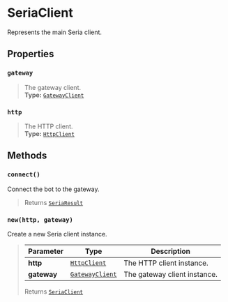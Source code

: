 # SeriaClient

Represents the main Seria client.

## Properties

### `gateway`

> The gateway client.<br><b>Type:</b> [`GatewayClient`](GatewayClient.md)

### `http`

> The HTTP client.<br><b>Type:</b> [`HttpClient`](HttpClient.md)

## Methods

### `connect()`

Connect the bot to the gateway.

> Returns [`SeriaResult`](SeriaResult.md)

### `new(http, gateway)`

Create a new Seria client instance.

> | Parameter | Type | Description |
> |--------------|--------|--------------------------------------|
>| **http** | [`HttpClient`](HttpClient.md) | The HTTP client instance. |
> | **gateway** | [`GatewayClient`](GatewayClient.md) | The gateway client instance. |
>
> Returns [`SeriaClient`](SeriaClient.md)